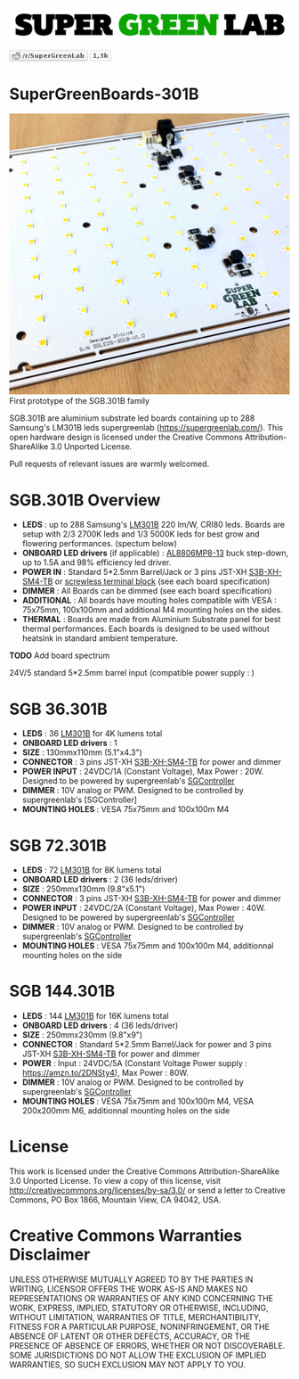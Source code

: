 ![SuperGreenLab](assets/sgl.png?raw=true "SuperGreenLab")

[![SuperGreenLab](assets/reddit-button.png?raw=true "SuperGreenLab")](https://www.reddit.com/r/SuperGreenLab)

# SuperGreenBoards-301B

![SuperGreenLab](assets/SG-board-square-3.jpg?raw=true "SuperGreenLeds-301B")
First prototype of the SGB.301B family

SGB.301B are aluminium substrate led boards containing up to 288 Samsung's LM301B leds supergreenlab (https://supergreenlab.com/). This open hardware design is licensed under the Creative Commons Attribution-ShareAlike 3.0 Unported License.

Pull requests of relevant issues are warmly welcomed.

# SGB.301B Overview

* **LEDS** : up to 288 Samsung's [LM301B](https://www.samsung.com/led/lighting/mid-power-leds/3030-leds/lm301b/) 220 lm/W, CRI80 leds. Boards are setup with 2/3 2700K leds and 1/3 5000K leds for best grow and flowering performances. (spectum below)
* **ONBOARD LED drivers** (if applicable) : [AL8806MP8-13](https://www.diodes.com/assets/Datasheets/AL8806.pdf) buck step-down, up to 1.5A and 98% efficiency led driver.
* **POWER IN** : Standard 5*2.5mm Barrel/Jack or 3 pins JST-XH [S3B-XH-SM4-TB](http://www.jst-mfg.com/product/detail_e.php?series=277) or [screwless terminal block](https://www.metz-connect.com/us/system/files/productfiles/Data_sheet_SM99S01VBNN04G7_SM99S01VBNN04G7_OFF-031067R.pdf) (see each board specification)
* **DIMMER** : All Boards can be dimmed (see each board specification)
* **ADDITIONAL** : All boards have mouting holes compatible with VESA : 75x75mm, 100x100mm and additional M4 mounting holes on the sides.
* **THERMAL** : Boards are made from Aluminium Substrate panel for best thermal performances. Each boards is designed to be used without heatsink in standard ambient temperature.

**TODO** Add board spectrum

 24V/5 standard 5*2.5mm barrel input (compatible power supply : )
 
# SGB 36.301B

* **LEDS** : 36 [LM301B](https://www.samsung.com/led/lighting/mid-power-leds/3030-leds/lm301b/) for 4K lumens total
* **ONBOARD LED drivers** : 1 
* **SIZE** : 130mmx110mm (5.1"x4.3")
* **CONNECTOR** : 3 pins JST-XH [S3B-XH-SM4-TB](http://www.jst-mfg.com/product/detail_e.php?series=277) for power and dimmer
* **POWER INPUT** : 24VDC/1A (Constant Voltage), Max Power : 20W. Designed to be powered by supergreenlab's [SGController](https://github.com/supergreenlab/SuperGreenController)
* **DIMMER** : 10V analog or PWM. Designed to be controlled by supergreenlab's [SGController]
* **MOUNTING HOLES** : VESA 75x75mm and 100x100m M4

# SGB 72.301B

* **LEDS** : 72 [LM301B](https://www.samsung.com/led/lighting/mid-power-leds/3030-leds/lm301b/) for 8K lumens total
* **ONBOARD LED drivers** : 2 (36 leds/driver) 
* **SIZE** : 250mmx130mm (9.8"x5.1")
* **CONNECTOR** : 3 pins JST-XH [S3B-XH-SM4-TB](http://www.jst-mfg.com/product/detail_e.php?series=277) for power and dimmer
* **POWER INPUT** : 24VDC/2A (Constant Voltage), Max Power : 40W. Designed to be powered by supergreenlab's [SGController](https://github.com/supergreenlab/SuperGreenController)
* **DIMMER** : 10V analog or PWM. Designed to be controlled by supergreenlab's [SGController](https://github.com/supergreenlab/SuperGreenController)
* **MOUNTING HOLES** : VESA 75x75mm and 100x100m M4, additionnal mounting holes on the side

# SGB 144.301B

* **LEDS** : 144 [LM301B](https://www.samsung.com/led/lighting/mid-power-leds/3030-leds/lm301b/) for 16K lumens total
* **ONBOARD LED drivers** : 4 (36 leds/driver) 
* **SIZE** : 250mmx230mm (9.8"x9")
* **CONNECTOR** : Standard 5*2.5mm Barrel/Jack for power and 3 pins JST-XH [S3B-XH-SM4-TB](http://www.jst-mfg.com/product/detail_e.php?series=277) for power and dimmer
* **POWER** : Input : 24VDC/5A (Constant Voltage Power supply : https://amzn.to/2DNSty4), Max Power : 80W.
* **DIMMER** : 10V analog or PWM. Designed to be controlled by supergreenlab's [SGController](https://github.com/supergreenlab/SuperGreenController)
* **MOUNTING HOLES** : VESA 75x75mm and 100x100m M4, VESA 200x200mm M6, additionnal mounting holes on the side

# License

This work is licensed under the Creative Commons Attribution-ShareAlike 3.0 Unported License. To view a copy of this license, visit http://creativecommons.org/licenses/by-sa/3.0/ or send a letter to Creative Commons, PO Box 1866, Mountain View, CA 94042, USA.

# Creative Commons Warranties Disclaimer

UNLESS OTHERWISE MUTUALLY AGREED TO BY THE PARTIES IN WRITING, LICENSOR OFFERS THE WORK AS-IS AND MAKES NO REPRESENTATIONS OR WARRANTIES OF ANY KIND CONCERNING THE WORK, EXPRESS, IMPLIED, STATUTORY OR OTHERWISE, INCLUDING, WITHOUT LIMITATION, WARRANTIES OF TITLE, MERCHANTIBILITY, FITNESS FOR A PARTICULAR PURPOSE, NONINFRINGEMENT, OR THE ABSENCE OF LATENT OR OTHER DEFECTS, ACCURACY, OR THE PRESENCE OF ABSENCE OF ERRORS, WHETHER OR NOT DISCOVERABLE. SOME JURISDICTIONS DO NOT ALLOW THE EXCLUSION OF IMPLIED WARRANTIES, SO SUCH EXCLUSION MAY NOT APPLY TO YOU.

